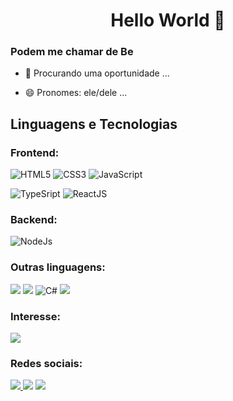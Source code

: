 <h1 align="center">Hello World 👋</h1>
</hr>

<h3>Podem me chamar de Be</h3>


- 🔭 Procurando uma oportunidade ...


- 😄 Pronomes: ele/dele ...


<h2>Linguagens e Tecnologias</h2>
<h3 align="left">Frontend:</h3>
<p align="left">
  <img alt="HTML5" src=https://img.shields.io/badge/html5-%23E34F26.svg?style=for-the-badge&logo=html5&logoColor=white />
  <img alt="CSS3" src=https://img.shields.io/badge/css3-%231572B6.svg?style=for-the-badge&logo=css3&logoColor=white />
  <img alt="JavaScript" src=https://img.shields.io/badge/javascript-%23323330.svg?style=for-the-badge&logo=javascript&logoColor=%23F7DF1E. />
</p>
<p align="left">
  <img alt="TypeSript" src="https://img.shields.io/badge/typescript-%23007ACC.svg?style=for-the-badge&logo=typescript&logoColor=white"/>
  <img alt="ReactJS" src=https://img.shields.io/badge/react-%2320232a.svg?style=for-the-badge&logo=react&logoColor=%2361DAFB />
</p>

<h3 align="left">Backend:</h3>
<p align="left">
  <img alt="NodeJs" src="https://img.shields.io/badge/Node.js-43853D?style=for-the-badge&logo=node.js&logoColor=white"  />
</p>

<h3 align="left">Outras linguagens:</h3>
<p align="left">
  <img src= https://img.shields.io/badge/c-%2300599C.svg?style=for-the-badge&logo=c&logoColor=white />
  <img src= https://img.shields.io/badge/c++-%2300599C.svg?style=for-the-badge&logo=c%2B%2B&logoColor=white/>
  <img alt="C#" src=https://img.shields.io/badge/c%23-%23239120.svg?style=for-the-badge&logo=c-sharp&logoColor=white?style=for-the-badge&logo=python&logoColor=white />
  <img src= https://img.shields.io/badge/java-%23ED8B00.svg?style=for-the-badge&logo=java%2B%2B&logoColor=white/>
</p>

<h3 align="left">Interesse:</h3>
<p align="left">
  <img src=https://img.shields.io/badge/python-%2314354C.svg?style=for-the-badge&logo=python&logoColor=white />
</p>


<h3 align="left">Redes sociais:</h3>
<p align="left">
  <a href="https://www.linkedin.com/in/bernardo-cavanellas?lipi=urn%3Ali%3Apage%3Ad_flagship3_profile_view_base_contact_details%3BwfbqtvUoRACUbgGEV%2BGRLQ%3D%3D" target="_blank"><img src="https://img.shields.io/badge/linkedin-%230077B5.svg?style=for-the-badge&logo=linkedin"&logoColor="white"/> <a/>
  <a href="mailto:bernardobiondini@gmail.com"><img src=https://img.shields.io/badge/Gmail-D14836?style=for-the-badge&logo=gmail&logoColor=white/></a>
  <a href="https://www.instagram.com/obernardocb/" target="_blank"> <img src="https://img.shields.io/badge/obernardocb-%23E4405F.svg?style=for-the-badge&logo=Instagram&logoColor=white"/></a>
</p>
